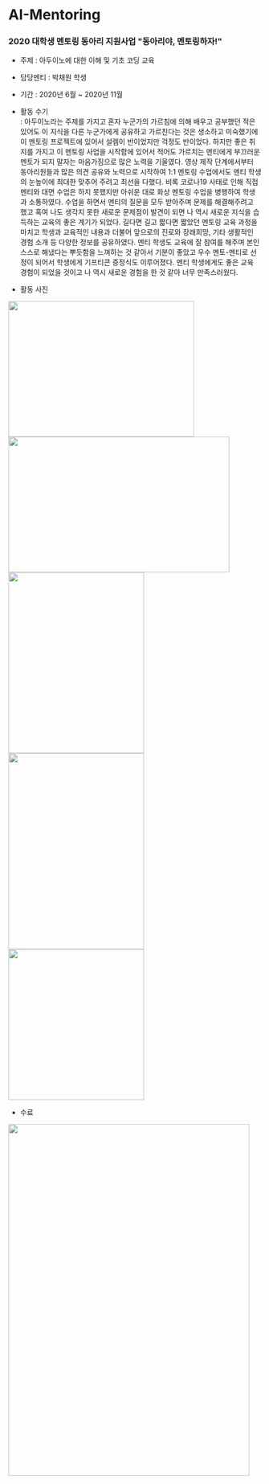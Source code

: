 # AI-Mentoring

### 2020 대학생 멘토링 동아리 지원사업 "동아리야, 멘토링하자!"

- 주제 : 아두이노에 대한 이해 및 기초 코딩 교육
- 담당멘티 : 박채원 학생
- 기간 : 2020년 6월 ~ 2020년 11월
- 활동 수기<br>
: 아두이노라는 주제를 가지고 혼자 누군가의 가르침에 의해 배우고 공부했던 적은 있어도 이 지식을 다른 누군가에게 공유하고 가르친다는 것은 생소하고 미숙했기에 이 멘토링 프로젝트에 있어서 설렘이 반이었지만 걱정도 반이었다. 하지만 좋은 취지를 가지고 이 멘토링 사업을 시작함에 있어서 적어도 가르치는 멘티에게 부끄러운 멘토가 되지 말자는 마음가짐으로 많은 노력을 기울였다. 영상 제작 단계에서부터 동아리원들과 많은 의견 공유와 노력으로 시작하여 1:1 멘토링 수업에서도 멘티 학생의 눈높이에 최대한 맞추어 주려고 최선을 다했다. 비록 코로나19 사태로 인해 직접 멘티와 대면 수업은 하지 못했지만 아쉬운 대로 화상 멘토링 수업을 병행하여 학생과 소통하였다. 수업을 하면서 멘티의 질문을 모두 받아주며 문제를 해결해주려고 했고 혹여 나도 생각지 못한 새로운 문제점이 발견이 되면 나 역시 새로운 지식을 습득하는 교육의 좋은 계기가 되었다. 길다면 길고 짧다면 짧았던 멘토링 교육 과정을 마치고 학생과 교육적인 내용과 더불어 앞으로의 진로와 장래희망, 기타 생활적인 경험 소개 등 다양한 정보를 공유하였다. 멘티 학생도 교육에 잘 참여를 해주며 본인 스스로 해냈다는 뿌듯함을 느껴하는 것 같아서 기분이 좋았고 우수 멘토-멘티로 선정이 되어서 학생에게 기프티콘 증정식도 이루어졌다. 멘티 학생에게도 좋은 교육 경험이 되었을 것이고 나 역시 새로운 경험을 한 것 같아 너무 만족스러웠다.

- 활동 사진

<img src="https://user-images.githubusercontent.com/62232217/148658461-376442b2-1f1e-4810-9be0-c35c6d24698a.jpg"  width="370" height="270"/> <img src="https://user-images.githubusercontent.com/62232217/148658568-f4d8a6e8-dcd4-4b46-9860-a6b39d5e413c.png"  width="440" height="270"/><br>
<img src="https://github.com/park-jiha/AI-Mentoring/assets/62232217/0a0e4d63-3ecb-4907-a973-0eb194039fda.jpg"  width="270" height="360"/><img src="https://github.com/park-jiha/AI-Mentoring/assets/62232217/aabab1cd-b024-493a-9834-bc03890b6b47.png"  width="270" height="390"/><img src="https://user-images.githubusercontent.com/62232217/148658558-f8b2a234-b573-4015-9d57-ddc4f21c8cbd.png"  width="270" height="300"/>

- 수료

<img src="https://user-images.githubusercontent.com/62232217/148658602-43b4becd-e391-4473-ab41-6bf4edf32743.png"  width="480" height="700"/>
